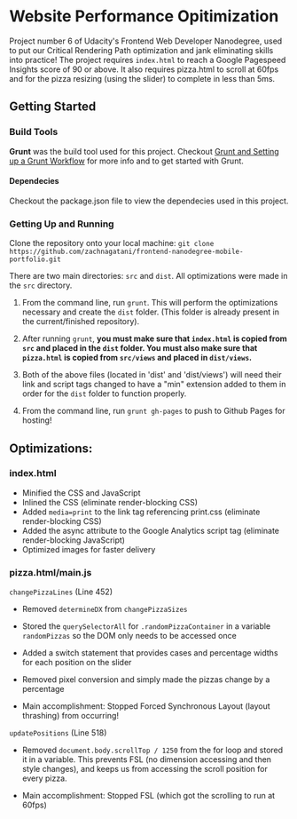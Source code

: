 # Website Performance Opitimization

Project number 6 of Udacity's Frontend Web Developer Nanodegree, used to put our Critical Rendering Path optimization and jank eliminating skills into practice! The project requires `index.html` to reach a Google Pagespeed Insights score of 90 or above. It also requires pizza.html to scroll at 60fps and for the pizza resizing (using the slider) to complete in less than 5ms.

## Getting Started

### Build Tools

**Grunt** was the build tool used for this project. Checkout <a href="https://discussions.udacity.com/t/grunt-and-setting-up-a-grunt-workflow-intermediate/21984">Grunt and Setting up a Grunt Workflow</a> for more info and to get started with Grunt.

#### Dependecies

Checkout the package.json file to view the dependecies used in this project.

### Getting Up and Running

Clone the repository onto your local machine: `git clone https://github.com/zachnagatani/frontend-nanodegree-mobile-portfolio.git`

There are two main directories: `src` and `dist`. All optimizations were made in the `src` directory.


1. From the command line, run `grunt`. This will perform the optimizations necessary and create the `dist` folder. (This folder is already present in the current/finished repository).

2. After running `grunt`, **you must make sure that `index.html` is copied from `src` and placed in the `dist` folder. You must also make sure that `pizza.html` is copied from `src/views` and placed in `dist/views`.**

3. Both of the above files (located in 'dist' and 'dist/views') will need their link and script tags changed to have a "min" extension added to them in order for the `dist` folder to function properly.

3. From the command line, run `grunt gh-pages` to push to Github Pages for hosting!


## Optimizations:

### index.html

- Minified the CSS and JavaScript
- Inlined the CSS (eliminate render-blocking CSS)
- Added `media=print` to the link tag referencing print.css (eliminate render-blocking CSS)
- Added the async attribute to the Google Analytics script tag (eliminate render-blocking JavaScript)
- Optimized images for faster delivery

### pizza.html/main.js


`changePizzaLines` (Line 452)

- Removed `determineDX` from `changePizzaSizes`

- Stored the `querySelectorAll` for `.randomPizzaContainer` in a variable `randomPizzas` so the DOM
only needs to be accessed once

- Added a switch statement that provides cases and percentage widths for each position on the
slider

- Removed pixel conversion and simply made the pizzas change by a percentage

- Main accomplishment: Stopped Forced Synchronous Layout (layout thrashing) from occurring!

`updatePositions` (Line 518)

- Removed `document.body.scrollTop / 1250` from the for loop and stored it in a variable. This
prevents FSL (no dimension accessing and then style changes), and keeps us from accessing the
scroll position for every pizza.

- Main accomplishment: Stopped FSL (which got the scrolling to run at 60fps)